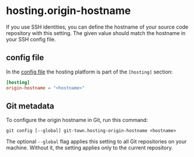 # hosting.origin-hostname

If you use SSH identities, you can define the hostname of your source code
repository with this setting. The given value should match the hostname in your
SSH config file.

## config file

In the [config file](../configuration-file.md) the hosting platform is part of
the `[hosting]` section:

```toml
[hosting]
origin-hostname = "<hostname>"
```

## Git metadata

To configure the origin hostname in Git, run this command:

```wrap
git config [--global] git-town.hosting-origin-hostname <hostname>
```

The optional `--global` flag applies this setting to all Git repositories on
your machine. Without it, the setting applies only to the current repository.
